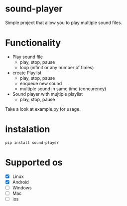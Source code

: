 # sound-player

Simple project that allow you to play multiple sound files.

# Functionality

* Play sound file
  * play, stop, pause
  * loop (infinit or any number of times)
* create Playlist
  * play, stop, pause
  * enqueue new sound
  * multiple sound in same time (concurency)
* Sound player with mujtiple playlist
  * play, stop, pause

Take a look at example.py for usage.

# instalation

```
pip install sound-player
```

# Supported os

* [X] Linux
* [X] Android
* [ ] Windows
* [ ] Mac
* [ ] ios
